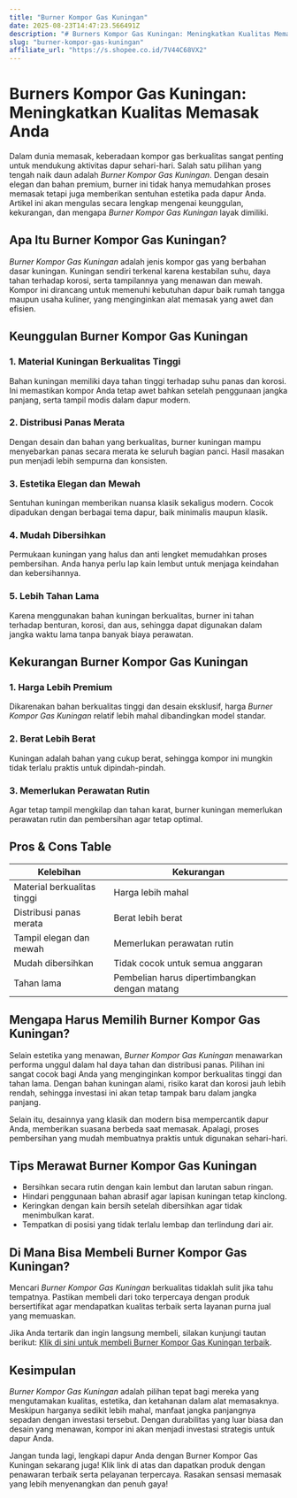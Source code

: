```yaml
---
title: "Burner Kompor Gas Kuningan"
date: 2025-08-23T14:47:23.566491Z
description: "# Burners Kompor Gas Kuningan: Meningkatkan Kualitas Memasak Anda..."
slug: "burner-kompor-gas-kuningan"
affiliate_url: "https://s.shopee.co.id/7V44C68VX2"
---
```

# Burners Kompor Gas Kuningan: Meningkatkan Kualitas Memasak Anda

Dalam dunia memasak, keberadaan kompor gas berkualitas sangat penting untuk mendukung aktivitas dapur sehari-hari. Salah satu pilihan yang tengah naik daun adalah *Burner Kompor Gas Kuningan*. Dengan desain elegan dan bahan premium, burner ini tidak hanya memudahkan proses memasak tetapi juga memberikan sentuhan estetika pada dapur Anda. Artikel ini akan mengulas secara lengkap mengenai keunggulan, kekurangan, dan mengapa *Burner Kompor Gas Kuningan* layak dimiliki.

## Apa Itu Burner Kompor Gas Kuningan?

*Burner Kompor Gas Kuningan* adalah jenis kompor gas yang berbahan dasar kuningan. Kuningan sendiri terkenal karena kestabilan suhu, daya tahan terhadap korosi, serta tampilannya yang menawan dan mewah. Kompor ini dirancang untuk memenuhi kebutuhan dapur baik rumah tangga maupun usaha kuliner, yang menginginkan alat memasak yang awet dan efisien.

## Keunggulan Burner Kompor Gas Kuningan

### 1. Material Kuningan Berkualitas Tinggi
Bahan kuningan memiliki daya tahan tinggi terhadap suhu panas dan korosi. Ini memastikan kompor Anda tetap awet bahkan setelah penggunaan jangka panjang, serta tampil modis dalam dapur modern.

### 2. Distribusi Panas Merata
Dengan desain dan bahan yang berkualitas, burner kuningan mampu menyebarkan panas secara merata ke seluruh bagian panci. Hasil masakan pun menjadi lebih sempurna dan konsisten.

### 3. Estetika Elegan dan Mewah
Sentuhan kuningan memberikan nuansa klasik sekaligus modern. Cocok dipadukan dengan berbagai tema dapur, baik minimalis maupun klasik.

### 4. Mudah Dibersihkan
Permukaan kuningan yang halus dan anti lengket memudahkan proses pembersihan. Anda hanya perlu lap kain lembut untuk menjaga keindahan dan kebersihannya.

### 5. Lebih Tahan Lama
Karena menggunakan bahan kuningan berkualitas, burner ini tahan terhadap benturan, korosi, dan aus, sehingga dapat digunakan dalam jangka waktu lama tanpa banyak biaya perawatan.

## Kekurangan Burner Kompor Gas Kuningan

### 1. Harga Lebih Premium
Dikarenakan bahan berkualitas tinggi dan desain eksklusif, harga *Burner Kompor Gas Kuningan* relatif lebih mahal dibandingkan model standar.

### 2. Berat Lebih Berat
Kuningan adalah bahan yang cukup berat, sehingga kompor ini mungkin tidak terlalu praktis untuk dipindah-pindah.

### 3. Memerlukan Perawatan Rutin
Agar tetap tampil mengkilap dan tahan karat, burner kuningan memerlukan perawatan rutin dan pembersihan agar tetap optimal.

## Pros & Cons Table

| Kelebihan                           | Kekurangan                           |
|-------------------------------------|-------------------------------------|
| Material berkualitas tinggi        | Harga lebih mahal                  |
| Distribusi panas merata            | Berat lebih berat                  |
| Tampil elegan dan mewah            | Memerlukan perawatan rutin        |
| Mudah dibersihkan                  | Tidak cocok untuk semua anggaran |
| Tahan lama                          | Pembelian harus dipertimbangkan dengan matang |

## Mengapa Harus Memilih Burner Kompor Gas Kuningan?

Selain estetika yang menawan, *Burner Kompor Gas Kuningan* menawarkan performa unggul dalam hal daya tahan dan distribusi panas. Pilihan ini sangat cocok bagi Anda yang menginginkan kompor berkualitas tinggi dan tahan lama. Dengan bahan kuningan alami, risiko karat dan korosi jauh lebih rendah, sehingga investasi ini akan tetap tampak baru dalam jangka panjang.

Selain itu, desainnya yang klasik dan modern bisa mempercantik dapur Anda, memberikan suasana berbeda saat memasak. Apalagi, proses pembersihan yang mudah membuatnya praktis untuk digunakan sehari-hari.

## Tips Merawat Burner Kompor Gas Kuningan

- Bersihkan secara rutin dengan kain lembut dan larutan sabun ringan.
- Hindari penggunaan bahan abrasif agar lapisan kuningan tetap kinclong.
- Keringkan dengan kain bersih setelah dibersihkan agar tidak menimbulkan karat.
- Tempatkan di posisi yang tidak terlalu lembap dan terlindung dari air.

## Di Mana Bisa Membeli Burner Kompor Gas Kuningan?

Mencari *Burner Kompor Gas Kuningan* berkualitas tidaklah sulit jika tahu tempatnya. Pastikan membeli dari toko terpercaya dengan produk bersertifikat agar mendapatkan kualitas terbaik serta layanan purna jual yang memuaskan.

Jika Anda tertarik dan ingin langsung membeli, silakan kunjungi tautan berikut: [Klik di sini untuk membeli Burner Kompor Gas Kuningan terbaik](https://s.shopee.co.id/7V44C68VX2).

## Kesimpulan

*Burner Kompor Gas Kuningan* adalah pilihan tepat bagi mereka yang mengutamakan kualitas, estetika, dan ketahanan dalam alat memasaknya. Meskipun harganya sedikit lebih mahal, manfaat jangka panjangnya sepadan dengan investasi tersebut. Dengan durabilitas yang luar biasa dan desain yang menawan, kompor ini akan menjadi investasi strategis untuk dapur Anda.

Jangan tunda lagi, lengkapi dapur Anda dengan Burner Kompor Gas Kuningan sekarang juga! Klik link di atas dan dapatkan produk dengan penawaran terbaik serta pelayanan terpercaya. Rasakan sensasi memasak yang lebih menyenangkan dan penuh gaya!